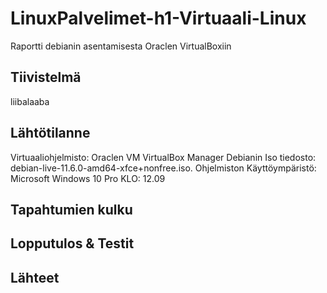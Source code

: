 # LinuxPalvelimet-h1-Virtuaali-Linux

Raportti debianin asentamisesta Oraclen VirtualBoxiin

## Tiivistelmä
  liibalaaba
  
## Lähtötilanne
  Virtuaaliohjelmisto:                Oraclen VM VirtualBox Manager
  Debianin Iso tiedosto:              debian-live-11.6.0-amd64-xfce+nonfree.iso.
  Ohjelmiston Käyttöympäristö:        Microsoft Windows 10 Pro
  KLO: 12.09
## Tapahtumien kulku
  
## Lopputulos & Testit

## Lähteet
